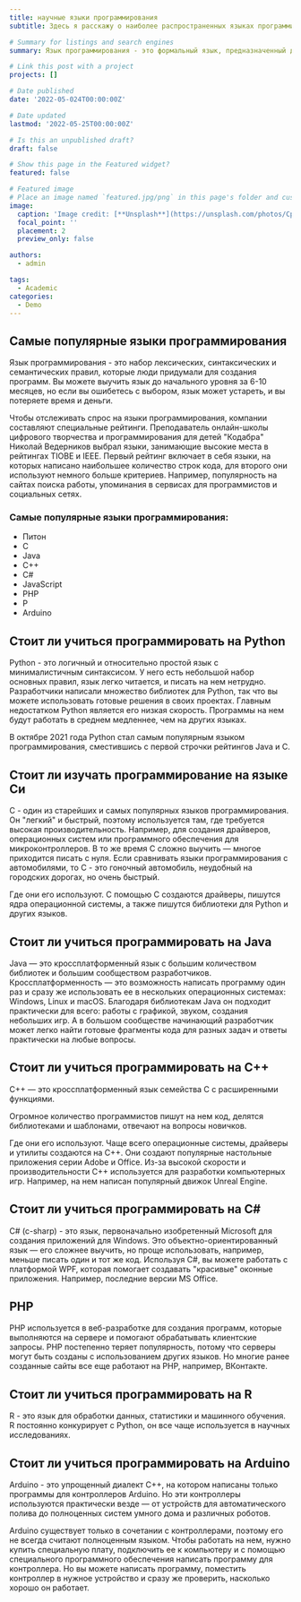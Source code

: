 ```yaml
---
title: научные языки программирования
subtitle: Здесь я расскажу о наиболее распространенных языках программирования

# Summary for listings and search engines
summary: Язык программирования - это формальный язык, предназначенный для написания компьютерных программ.

# Link this post with a project
projects: []

# Date published
date: '2022-05-024T00:00:00Z'

# Date updated
lastmod: '2022-05-25T00:00:00Z'

# Is this an unpublished draft?
draft: false

# Show this page in the Featured widget?
featured: false

# Featured image
# Place an image named `featured.jpg/png` in this page's folder and customize its options here.
image:
  caption: 'Image credit: [**Unsplash**](https://unsplash.com/photos/CpkOjOcXdUY)'
  focal_point: ''
  placement: 2
  preview_only: false

authors:
  - admin

tags:
  - Academic 
categories:
  - Demo
---
```



## Самые популярные языки программирования

Язык программирования - это набор лексических, синтаксических и семантических правил, которые люди придумали для создания программ. Вы можете выучить язык до начального уровня за 6-10 месяцев, но если вы ошибетесь с выбором, язык может устареть, и вы потеряете время и деньги.

Чтобы отслеживать спрос на языки программирования, компании составляют специальные рейтинги. Преподаватель онлайн-школы цифрового творчества и программирования для детей "Кодабра" Николай Ведерников выбрал языки, занимающие высокие места в рейтингах TIOBE и IEEE. Первый рейтинг включает в себя языки, на которых написано наибольшее количество строк кода, для второго они используют немного больше критериев. Например, популярность на сайтах поиска работы, упоминания в сервисах для программистов и социальных сетях.

### Самые популярные языки программирования:

- Питон
- С
- Java
- C++
- С#
- JavaScript
- PHP
- Р
- Arduino

## Стоит ли учиться программировать на Python

Python - это логичный и относительно простой язык с минималистичным синтаксисом. У него есть небольшой набор основных правил, язык легко читается, и писать на нем нетрудно. Разработчики написали множество библиотек для Python, так что вы можете использовать готовые решения в своих проектах. Главным недостатком Python является его низкая скорость. Программы на нем будут работать в среднем медленнее, чем на других языках.

В октябре 2021 года Python стал самым популярным языком программирования, сместившись с первой строчки рейтингов Java и C.

## Стоит ли изучать программирование на языке Си

C - один из старейших и самых популярных языков программирования. Он "легкий" и быстрый, поэтому используется там, где требуется высокая производительность. Например, для создания драйверов, операционных систем или программного обеспечения для микроконтроллеров. В то же время C сложно выучить — многое приходится писать с нуля. Если сравнивать языки программирования с автомобилями, то C - это гоночный автомобиль, неудобный на городских дорогах, но очень быстрый.

Где они его используют. С помощью C создаются драйверы, пишутся ядра операционной системы, а также пишутся библиотеки для Python и других языков.

## Стоит ли учиться программировать на Java

Java — это кроссплатформенный язык с большим количеством библиотек и большим сообществом разработчиков. Кроссплатформенность — это возможность написать программу один раз и сразу же использовать ее в нескольких операционных системах: Windows, Linux и macOS. Благодаря библиотекам Java он подходит практически для всего: работы с графикой, звуком, создания небольших игр. А в большом сообществе начинающий разработчик может легко найти готовые фрагменты кода для разных задач и ответы практически на любые вопросы.

## Стоит ли учиться программировать на C++

C++ — это кроссплатформенный язык семейства C с расширенными функциями.

Огромное количество программистов пишут на нем код, делятся библиотеками и шаблонами, отвечают на вопросы новичков.

Где они его используют. Чаще всего операционные системы, драйверы и утилиты создаются на C++. Они создают популярные настольные приложения серии Adobe и Office. Из-за высокой скорости и производительности C++ используется для разработки компьютерных игр. Например, на нем написан популярный движок Unreal Engine.

## Стоит ли учиться программировать на C#

C# (c-sharp) - это язык, первоначально изобретенный Microsoft для создания приложений для Windows. Это объектно-ориентированный язык — его сложнее выучить, но проще использовать, например, меньше писать один и тот же код. Используя C#, вы можете работать с платформой WPF, которая помогает создавать "красивые" оконные приложения. Например, последние версии MS Office.

## PHP

PHP используется в веб-разработке для создания программ, которые выполняются на сервере и помогают обрабатывать клиентские запросы. PHP постепенно теряет популярность, потому что серверы могут быть созданы с использованием других языков. Но многие ранее созданные сайты все еще работают на PHP, например, ВКонтакте.

## Стоит ли учиться программировать на R

R - это язык для обработки данных, статистики и машинного обучения. R постоянно конкурирует с Python, он все чаще используется в научных исследованиях.

## Стоит ли учиться программировать на Arduino

Arduino - это упрощенный диалект C++, на котором написаны только программы для контроллеров Arduino. Но эти контроллеры используются практически везде — от устройств для автоматического полива до полноценных систем умного дома и различных роботов.

Arduino существует только в сочетании с контроллерами, поэтому его не всегда считают полноценным языком. Чтобы работать на нем, нужно купить специальную плату, подключить ее к компьютеру и с помощью специального программного обеспечения написать программу для контроллера. Но вы можете написать программу, поместить контроллер в нужное устройство и сразу же проверить, насколько хорошо он работает.
